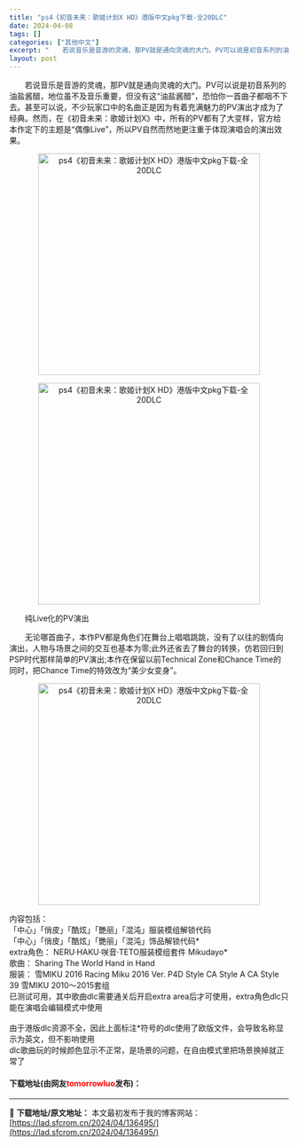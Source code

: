 ```yaml
---
title: "ps4《初音未来：歌姬计划X HD》港版中文pkg下载-全20DLC"
date: 2024-04-08
tags: []
categories: ["其他中文"]
excerpt: "　　若说音乐是音游的灵魂，那PV就是通向灵魂的大门。PV可以说是初音系列的油盐酱醋，地位虽不及音乐重要，但没有这&ldquo;油盐酱醋&rdquo;，恐怕你一首曲子都咽不下去。甚至可以说，不少玩家口中的名曲正是因为有着充满魅力的PV演出才成为了经典。然而，在《初音未来：歌姬计划X》中，所有的PV都有&hellip;"
layout: post
---
```


 <p>　　若说音乐是音游的灵魂，那PV就是通向灵魂的大门。PV可以说是初音系列的油盐酱醋，地位虽不及音乐重要，但没有这&ldquo;油盐酱醋&rdquo;，恐怕你一首曲子都咽不下去。甚至可以说，不少玩家口中的名曲正是因为有着充满魅力的PV演出才成为了经典。然而，在《初音未来：歌姬计划X》中，所有的PV都有了大变样，官方给本作定下的主题是&ldquo;偶像Live&rdquo;，所以PV自然而然地更注重于体现演唱会的演出效果。</p> <p align="center"><img align="" border="0" src="https://lad.sfcrom.cn/wp-content/uploads/2024/04/20240408_66138899f2fb3.gif" width="400" alt="ps4《初音未来：歌姬计划X HD》港版中文pkg下载-全20DLC" /></p> <p align="center"><img align="" border="0" src="https://lad.sfcrom.cn/wp-content/uploads/2024/04/20240408_6613889a6e5d1.gif" width="400" alt="ps4《初音未来：歌姬计划X HD》港版中文pkg下载-全20DLC" /></p> <p>　　纯Live化的PV演出</p> <p>　　无论哪首曲子，本作PV都是角色们在舞台上唱唱跳跳，没有了以往的剧情向演出，人物与场景之间的交互也基本为零;此外还省去了舞台的转换，仿若回归到PSP时代那样简单的PV演出;本作在保留以前Technical Zone和Chance Time的同时，把Chance Time的特效改为&ldquo;美少女变身&rdquo;。</p> <p align="center"><img align="" border="0" src="https://lad.sfcrom.cn/wp-content/uploads/2024/04/20240408_6613889b059b8.gif" width="400" alt="ps4《初音未来：歌姬计划X HD》港版中文pkg下载-全20DLC" /></p> <p>内容包括：<br />「中心」「俏皮」「酷炫」「艷丽」「混沌」服装模组解锁代码<br />「中心」「俏皮」「酷炫」「艷丽」「混沌」饰品解锁代码*<br />extra角色： NERU&middot;HAKU&middot;咲音&middot;TETO服装模组套件 Mikudayo*<br />歌曲： Sharing The World Hand in Hand<br />服装： 雪MIKU 2016 Racing Miku 2016 Ver. P4D Style CA Style A CA Style 39 雪MIKU 2010～2015套组<br />已测试可用，其中歌曲dlc需要通关后开启extra area后才可使用，extra角色dlc只能在演唱会编辑模式中使用<br /><br />由于港版dlc资源不全，因此上面标注*符号的dlc使用了欧版文件，会导致名称显示为英文，但不影响使用<br />dlc歌曲玩的时候颜色显示不正常，是场景的问题，在自由模式里把场景换掉就正常了</p> <p><h4>下载地址(由网友<font color="red">tomorrowluo</font>发布)：</h4></p> 

---
📖 **下载地址/原文地址：** 本文最初发布于我的博客网站：[https://lad.sfcrom.cn/2024/04/136495/](https://lad.sfcrom.cn/2024/04/136495/)
